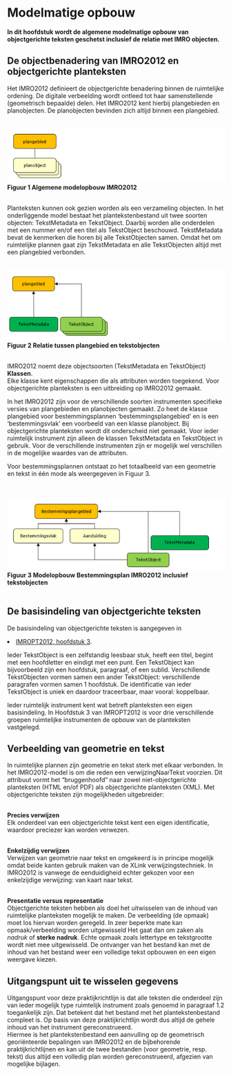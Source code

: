 # Modelmatige opbouw
**In dit hoofdstuk wordt de algemene modelmatige opbouw van objectgerichte teksten
geschetst inclusief de relatie met IMRO objecten.**

## De objectbenadering van IMRO2012 en objectgerichte planteksten
Het IMRO2012 definieert de objectgerichte benadering binnen de ruimtelijke
ordening. De digitale verbeelding wordt ontleed tot haar samenstellende
(geometrisch bepaalde) delen. Het IMRO2012 kent hierbij plangebieden en
planobjecten. De planobjecten bevinden zich altijd binnen een plangebied.
<br/><br/>

![](media/1bf381641fbe45efe546e8143bcef948.png)  
**Figuur 1 Algemene modelopbouw IMRO2012**
<br/><br/>

Planteksten kunnen ook gezien worden als een verzameling objecten. In het
onderliggende model bestaat het plantekstenbestand uit twee soorten objecten:
TekstMetadata en TekstObject. Daarbij worden alle onderdelen met een nummer
en/of een titel als TekstObject beschouwd. TekstMetadata bevat de kenmerken die
horen bij alle TekstObjecten samen. Omdat het om ruimtelijke plannen gaat zijn
TekstMetadata en alle TekstObjecten altijd met een plangebied verbonden.
<br/><br/>

![](media/ee5740ff6083e5a7f5e8f6931b338ebb.png)  
**Figuur 2 Relatie tussen plangebied en tekstobjecten**
<br/><br/>

IMRO2012 noemt deze objectsoorten (TekstMetadata en TekstObject) **Klassen**.  
Elke klasse kent eigenschappen die als attributen worden toegekend. Voor
objectgerichte planteksten is een uitbreiding op IMRO2012 gemaakt.

In het IMRO2012 zijn voor de verschillende soorten instrumenten specifieke
versies van plangebieden en planobjecten gemaakt. Zo heet de klasse plangebied
voor bestemmingsplannen ‘bestemmingsplangebied’ en is een ‘bestemmingsvlak’ een
voorbeeld van een klasse planobject. Bij objectgerichte planteksten wordt dit
onderscheid niet gemaakt. Voor ieder ruimtelijk instrument zijn alleen de
klassen TekstMetadata en TekstObject in gebruik. Voor de verschillende
instrumenten zijn er mogelijk wel verschillen in de mogelijke waardes van de
attributen.  

Voor bestemmingsplannen ontstaat zo het totaalbeeld van een geometrie en tekst
in één mode als weergegeven in Figuur 3.  
<br/><br/>

![](media/6ac2f59608ecdbd02818da832aa6f846.png)  
**Figuur 3 Modelopbouw Bestemmingsplan IMRO2012 inclusief tekstobjecten**
<br/><br/>

## De basisindeling van objectgerichte teksten
De basisindeling van objectgerichte teksten is aangegeven in <li><a href='https://docs.geostandaarden.nl/ro/imropt/#6CD31C9F' target='_blank'>IMROPT2012, hoofdstuk 3</a>.  

Ieder TekstObject is een zelfstandig leesbaar stuk, heeft een titel, begint met
een hoofdletter en eindigt met een punt. Een TekstObject kan bijvoorbeeld zijn
een hoofdstuk, paragraaf, of een sublid. Verschillende TekstObjecten vormen
samen een ander TekstObject: verschillende paragrafen vormen samen 1 hoofdstuk.
De identificatie van ieder TekstObject is uniek en daardoor traceerbaar, maar
vooral: koppelbaar.  

Ieder ruimtelijk instrument kent wat betreft planteksten een eigen
basisindeling. In Hoofdstuk 3 van IMROPT2012 is voor drie verschillende groepen
ruimtelijke instrumenten de opbouw van de planteksten vastgelegd.

## Verbeelding van geometrie en tekst
In ruimtelijke plannen zijn geometrie en tekst sterk met elkaar verbonden. In
het IMRO2012-model is om die reden een verwijzingNaarTekst voorzien. Dit
attribuut vormt het “bruggenhoofd” naar zowel niet-objectgerichte planteksten
(HTML en/of PDF) als objectgerichte planteksten (XML). Met objectgerichte
teksten zijn mogelijkheden uitgebreider:
<br/><br/>

**Precies verwijzen**  
Elk onderdeel van een objectgerichte tekst kent een eigen identificatie,
waardoor preciezer kan worden verwezen.
<br/><br/>

**Enkelzijdig verwijzen**  
Verwijzen van geometrie naar tekst en omgekeerd is in principe mogelijk omdat
beide kanten gebruik maken van de XLink verwijzingstechniek. In IMRO2012 is
vanwege de eenduidigheid echter gekozen voor een enkelzijdige verwijzing: van
kaart naar tekst.
<br/><br/>

**Presentatie versus representatie**  
Objectgerichte teksten hebben als doel het uitwisselen van de inhoud van
ruimtelijke planteksten mogelijk te maken. De verbeelding (de opmaak) moet los
hiervan worden geregeld. In zeer beperkte mate kan opmaak/verbeelding worden
uitgewisseld Het gaat dan om zaken als *nadruk* of **sterke nadruk**. Echte
opmaak zoals lettertype en tekstgrootte wordt niet mee uitgewisseld. De
ontvanger van het bestand kan met de inhoud van het bestand weer een volledige
tekst opbouwen en een eigen weergave kiezen.  

## Uitgangspunt uit te wisselen gegevens
Uitgangspunt voor deze praktijkrichtlijn is dat alle teksten die onderdeel zijn
van ieder mogelijk type ruimtelijk instrument zoals genoemd in paragraaf 1.2
toegankelijk zijn. Dat betekent dat het bestand met het plantekstenbestand
compleet is. Op basis van deze praktijkrichtlijn wordt dus altijd de gehele
inhoud van het instrument gereconstrueerd.  
Hiermee is het plantekstenbestand een aanvulling op de geometrisch georiënteerde
bepalingen van IMRO2012 en de bijbehorende praktijkrichtlijnen en kan uit de
twee bestanden (voor geometrie, resp. tekst) dus altijd een volledig plan worden
gereconstrueerd, afgezien van mogelijke bijlagen.

